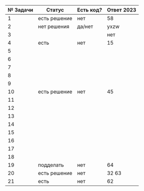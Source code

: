 | № Задачи | Статус | Есть код? | Ответ 2023 |
| ------ | ------ | ------ | ------ |
| 1 | есть решение | нет | 58 |
| 2 | нет решения | да/нет | yxzw |
| 3 |  | | нет |
| 4 | есть | нет | 15 |
| 5 |  | | |
| 6 |  | | |
| 7 |  | | |
| 8 |  | | |
| 9 |  | | |
| 10 | есть решение | нет | 45 |
| 11 |  | | |
| 12 |  | | |
| 13 |  | | |
| 14 |  | | |
| 15 |  | | |
| 16 |  | | |
| 17 |  | | |
| 18 |  | | |
| 19 | подделать | нет | 64 |
| 20 | есть решение |нет | 32 63 |
| 21 | есть | нет | 62 |

